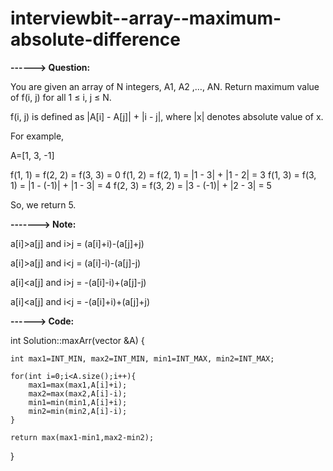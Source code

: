 # interviewbit--array--maximum-absolute-difference

**------> Question:**

You are given an array of N integers, A1, A2 ,…, AN. Return maximum value of f(i, j) for all 1 ≤ i, j ≤ N.

f(i, j) is defined as |A[i] - A[j]| + |i - j|, where |x| denotes absolute value of x.

For example,

A=[1, 3, -1]

f(1, 1) = f(2, 2) = f(3, 3) = 0
f(1, 2) = f(2, 1) = |1 - 3| + |1 - 2| = 3
f(1, 3) = f(3, 1) = |1 - (-1)| + |1 - 3| = 4
f(2, 3) = f(3, 2) = |3 - (-1)| + |2 - 3| = 5

So, we return 5.

**-------> Note:**

a[i]>a[j] and i>j = (a[i]+i)-(a[j]+j)

a[i]>a[j] and i<j = (a[i]-i)-(a[j]-j)

a[i]<a[j] and i>j = -(a[i]-i)+(a[j]-j)

a[i]<a[j] and i<j = -(a[i]+i)+(a[j]+j)


**------> Code:**

int Solution::maxArr(vector<int> &A) {
    
    int max1=INT_MIN, max2=INT_MIN, min1=INT_MAX, min2=INT_MAX;

    for(int i=0;i<A.size();i++){
        max1=max(max1,A[i]+i);
        max2=max(max2,A[i]-i);
        min1=min(min1,A[i]+i);
        min2=min(min2,A[i]-i);
    }

    return max(max1-min1,max2-min2);
}
